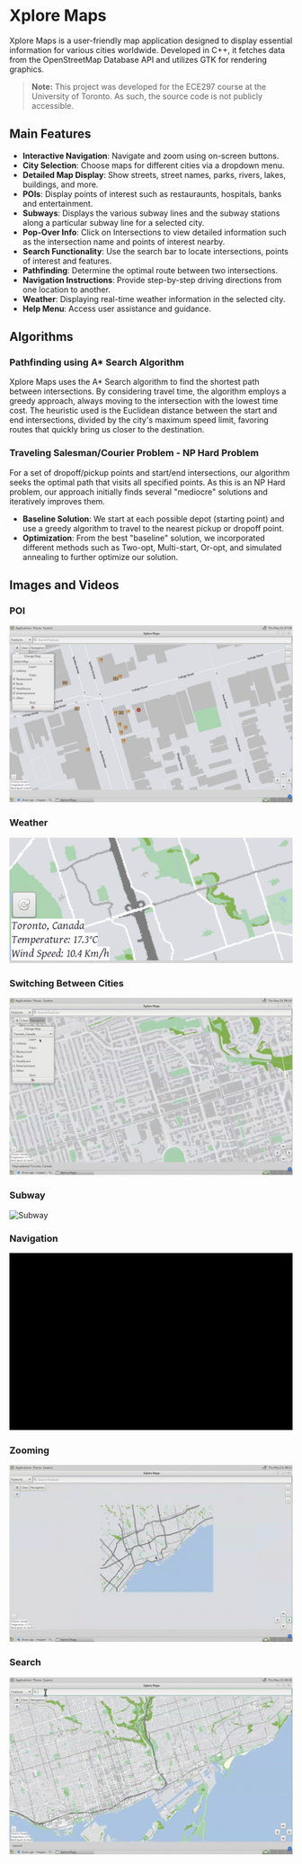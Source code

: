 # Xplore Maps

 
Xplore Maps is a user-friendly map application designed to display essential information for various cities worldwide. Developed in C++, it fetches data from the OpenStreetMap Database API and utilizes GTK for rendering graphics.

> **Note:** This project was developed for the ECE297 course at the University of Toronto. As such, the source code is not publicly accessible.

## Main Features
- **Interactive Navigation**: Navigate and zoom using on-screen buttons.
- **City Selection**: Choose maps for different cities via a dropdown menu.
- **Detailed Map Display**: Show streets, street names, parks, rivers, lakes, buildings, and more.
- **POIs**: Display points of interest such as restauraunts, hospitals, banks and entertainment.
- **Subways**: Displays the various subway lines and the subway stations along a particular subway line for a selected city.
- **Pop-Over Info**: Click on Intersections to view detailed information such as the intersection name and points of interest nearby.
- **Search Functionality**: Use the search bar to locate intersections, points of interest and features.
- **Pathfinding**: Determine the optimal route between two intersections.
- **Navigation Instructions**: Provide step-by-step driving directions from one location to another.
- **Weather**: Displaying real-time weather information in the selected city.
- **Help Menu**: Access user assistance and guidance.

## Algorithms

### Pathfinding using A* Search Algorithm
Xplore Maps uses the A* Search algorithm to find the shortest path between intersections. By considering travel time, the algorithm employs a greedy approach, always moving to the intersection with the lowest time cost. The heuristic used is the Euclidean distance between the start and end intersections, divided by the city's maximum speed limit, favoring routes that quickly bring us closer to the destination.

### Traveling Salesman/Courier Problem - NP Hard Problem
For a set of dropoff/pickup points and start/end intersections, our algorithm seeks the optimal path that visits all specified points. As this is an NP Hard problem, our approach initially finds several "mediocre" solutions and iteratively improves them.

- **Baseline Solution**: We start at each possible depot (starting point) and use a greedy algorithm to travel to the nearest pickup or dropoff point.
- **Optimization**: From the best "baseline" solution, we incorporated different methods such as Two-opt, Multi-start, Or-opt, and simulated annealing to further optimize our solution.

## Images and Videos

### POI

![POI](https://github.com/tahakh03/ECE297-Xplore-Maps/blob/main/Images%20and%20Videos/POI.png)

### Weather

![Weather](https://github.com/tahakh03/ECE297-Xplore-Maps/blob/main/Images%20and%20Videos/Weather.png)

### Switching Between Cities

![City-Change](https://github.com/tahakh03/ECE297-Xplore-Maps/blob/main/Images%20and%20Videos/City-Change.gif)

### Subway

![Subway](https://github.com/tahakh03/ECE297-Xplore-Maps/blob/main/Images%20and%20Videos/Subway.png)

### Navigation

![Navigation](https://github.com/tahakh03/ECE297-Xplore-Maps/blob/main/Images%20and%20Videos/Navigation.gif)

### Zooming

![Zoom](https://github.com/tahakh03/ECE297-Xplore-Maps/blob/main/Images%20and%20Videos/Zoom.gif)

### Search

![Search](https://github.com/tahakh03/ECE297-Xplore-Maps/blob/main/Images%20and%20Videos/Search.gif)

